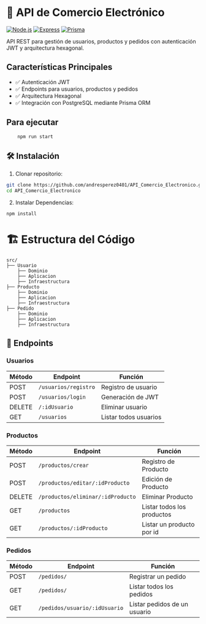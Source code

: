 # 🚀 API de Comercio Electrónico

[![Node.js](https://img.shields.io/badge/Node.js-18%2B-green)](https://nodejs.org/)
[![Express](https://img.shields.io/badge/Express-4-blue)](https://expressjs.com/)
[![Prisma](https://img.shields.io/badge/Prisma-5-orange)](https://www.prisma.io/)

API REST para gestión de usuarios, productos y pedidos con autenticación JWT y arquitectura hexagonal.

##  Características Principales
- ✅ Autenticación JWT
- ✅ Endpoints para usuarios, productos y pedidos
- ✅ Arquitectura Hexagonal
- ✅ Integración con PostgreSQL mediante Prisma ORM


## Para ejecutar 
```
    npm run start
```

## 🛠️ Instalación

1. Clonar repositorio:
```bash
git clone https://github.com/andresperez0401/API_Comercio_Electronico.git
cd API_Comercio_Electronico
```

2. Instalar Dependencias:
```bash
npm install
```


# 🏗️ Estructura del Código
```
src/
├── Usuario
    ├── Dominio
    ├── Aplicacion
    ├── Infraestructura
├── Producto
    ├── Dominio
    ├── Aplicacion
    ├── Infraestructura
├── Pedido
    ├── Dominio
    ├── Aplicacion
    ├── Infraestructura
```

## 📡 Endpoints 

### Usuarios
| Método | Endpoint 	            | Función                |
|--------|--------------------------|------------------------|
| POST   | `/usuarios/registro`     | Registro de usuario    |
| POST   | `/usuarios/login`        | Generación de JWT      |
| DELETE | `/:idUsuario`            | Eliminar usuario       | 
| GET    | `/usuarios`              | Listar todos usuarios  | 

### Productos
| Método | Endpoint 	                    | Función                     |
|--------|----------------------------------|-----------------------------|
| POST   | `/productos/crear`               | Registro de Producto        |
| POST   | `/productos/editar/:idProducto`  | Edición de Producto         |
| DELETE | `/productos/eliminar/:idProducto`| Eliminar Producto           | 
| GET    | `/productos`                     | Listar todos los productos  | 
| GET    | `/productos/:idProducto`         | Listar un producto por id   | 


### Pedidos
| Método | Endpoint 	                | Función                       |
|--------|------------------------------|-------------------------------|
| POST   | `/pedidos/`                  | Registrar un pedido           |
| GET    | `/pedidos/`                  | Listar todos los pedidos      |
| GET    | `/pedidos/usuario/:idUsuario`| Listar pedidos de un usuario  |
